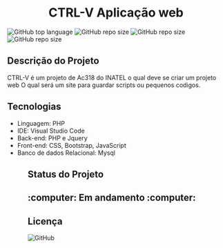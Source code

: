 <h1 align = "center">CTRL-V Aplicação web </h1>

![GitHub top language](https://img.shields.io/github/languages/top/felippeGEC/CTRL-V)
<img alt="GitHub repo size" src="https://img.shields.io/github/repo-size/felippeGEC/CTRL-V">
<img alt="GitHub repo size" src="https://img.shields.io/github/contributors/felippeGEC/CTRL-V">
<img alt="GitHub repo size" src="https://img.shields.io/github/last-commit/felippeGEC/CTRL-V">


<h2>Descrição do Projeto</h2>

<p>CTRL-V é um projeto de Ac318 do INATEL o qual deve se criar um projeto web
  O qual será um site para guardar scripts ou pequenos codigos.<p>
<h2>Tecnologias</h2>
<ul>
  <li>Linguagem: PHP</li>
  <li>IDE: Visual Studio Code </li>
  <li>Back-end: PHP e Jquery</li>
  <li>Front-end: CSS, Bootstrap, JavaScript</li>
  <li>Banco de dados Relacional: Mysql</li>
<ul>
<h2>Status do Projeto<h2>
:computer: Em andamento :computer:

<h2>Licença</h2>
<img alt="GitHub" src="https://img.shields.io/github/license/felippeGEC/CTRL-V">
